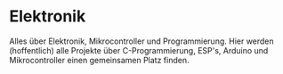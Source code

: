 # Elektronik
Alles über Elektronik, Mikrocontroller und Programmierung.
Hier werden (hoffentlich) alle Projekte über C-Programmierung, ESP's, Arduino und Mikrocontroller einen gemeinsamen Platz finden.
